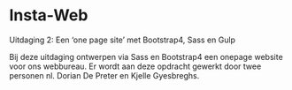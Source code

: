 # Insta-Web
Uitdaging 2: Een ‘one page site’ met Bootstrap4, Sass en Gulp

Bij deze uitdaging ontwerpen via Sass en Bootstrap4 een onepage website voor ons webbureau. 
Er wordt aan deze opdracht gewerkt door twee personen nl. Dorian De Preter en Kjelle Gyesbreghs. 

